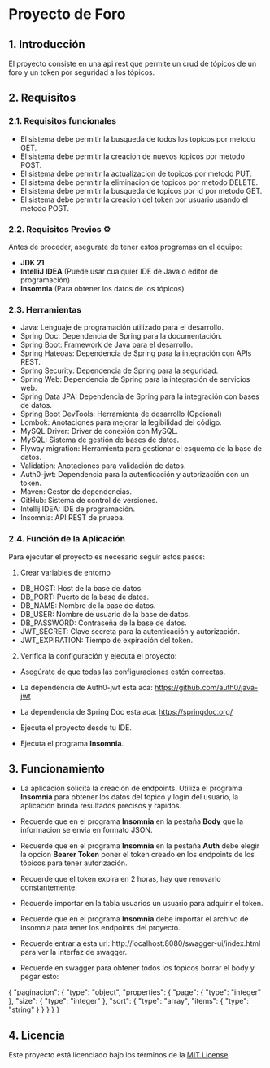 # **Proyecto de Foro**

## 1. **Introducción**

El proyecto consiste en una api rest que permite un crud de tópicos de un foro y un token por seguridad a los tópicos.

## 2. **Requisitos**

### 2.1. **Requisitos funcionales**

* El sistema debe permitir la busqueda de todos los topicos por metodo GET.
* El sistema debe permitir la creacion de nuevos topicos por metodo POST.
* El sistema debe permitir la actualizacion de topicos por metodo PUT.
* El sistema debe permitir la eliminacion de topicos por metodo DELETE.
* El sistema debe permitir la busqueda de topicos por id por metodo GET.
* El sistema debe permitir la creacion del token por usuario usando el metodo POST.

### 2.2. **Requisitos Previos** ⚙

Antes de proceder, asegurate de tener estos programas en el equipo:

* **JDK 21**
* **IntelliJ IDEA** (Puede usar cualquier IDE de Java o editor de programación)
* **Insomnia** (Para obtener los datos de los tópicos)

### 2.3. **Herramientas**

* Java: Lenguaje de programación utilizado para el desarrollo.
* Spring Doc: Dependencia de Spring para la documentación.
* Spring Boot: Framework de Java para el desarrollo.
* Spring Hateoas: Dependencia de Spring para la integración con APIs REST.
* Spring Security: Dependencia de Spring para la seguridad.
* Spring Web: Dependencia de Spring para la integración de servicios web.
* Spring Data JPA: Dependencia de Spring para la integración con bases de datos.
* Spring Boot DevTools: Herramienta de desarrollo (Opcional)
* Lombok: Anotaciones para mejorar la legibilidad del código.
* MySQL Driver: Driver de conexión con MySQL.
* MySQL: Sistema de gestión de bases de datos.
* Flyway migration: Herramienta para gestionar el esquema de la base de datos.
* Validation: Anotaciones para validación de datos.
* Auth0-jwt: Dependencia para la autenticación y autorización con un token.
* Maven: Gestor de dependencias.
* GitHub: Sistema de control de versiones.
* Intellij IDEA: IDE de programación.
* Insomnia: API REST de prueba.

### 2.4. **Función de la Aplicación**

Para ejecutar el proyecto es necesario seguir estos pasos:

1. Crear variables de entorno

* DB_HOST: Host de la base de datos.
* DB_PORT: Puerto de la base de datos.
* DB_NAME: Nombre de la base de datos.
* DB_USER: Nombre de usuario de la base de datos.
* DB_PASSWORD: Contraseña de la base de datos.
* JWT_SECRET: Clave secreta para la autenticación y autorización.
* JWT_EXPIRATION: Tiempo de expiración del token.

2. Verifica la configuración y ejecuta el proyecto:

* Asegúrate de que todas las configuraciones estén correctas.

* La dependencia de Auth0-jwt esta aca: https://github.com/auth0/java-jwt
* La dependencia de Spring Doc esta aca: https://springdoc.org/

* Ejecuta el proyecto desde tu IDE.
* Ejecuta el programa **Insomnia**.

## 3. **Funcionamiento**

* La aplicación solicita la creacion de endpoints. Utiliza el programa **Insomnia** para obtener los datos del topico y
  login del usuario, la aplicación brinda resultados precisos y rápidos.

* Recuerde que en el programa **Insomnia** en la pestaña **Body** que la informacion se envia en formato JSON.
* Recuerde que en el programa **Insomnia** en la pestaña **Auth** debe elegir la opcion **Bearer Token** poner el token
  creado en los endpoints de los tópicos para tener autorización.
* Recuerde que el token expira en 2 horas, hay que renovarlo constantemente.
* Recuerde importar en la tabla usuarios un usuario para adquirir el token.
* Recuerde que en el programa **Insomnia** debe importar el archivo de insomnia para tener los endpoints del proyecto.
* Recuerde entrar a esta url: http://localhost:8080/swagger-ui/index.html para ver la interfaz de swagger.
* Recuerde en swagger para obtener todos los topicos borrar el body y pegar esto:

{
"paginacion": {
"type": "object",
"properties": {
"page": {
"type": "integer"
},
"size": {
"type": "integer"
},
"sort": {
"type": "array",
"items": {
"type": "string"
}
}
}
}
}

## 4. **Licencia**

Este proyecto está licenciado bajo los términos de la [MIT License](LICENSE).
